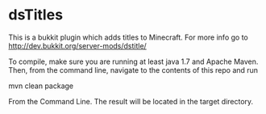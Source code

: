 dsTitles
========

This is a bukkit plugin which adds titles to Minecraft.
For more info go to http://dev.bukkit.org/server-mods/dstitle/

To compile, make sure you are running at least java 1.7 and Apache Maven.
Then, from the command line, navigate to the contents of this repo and run

mvn clean package

From the Command Line. The result will be located in the target directory.
